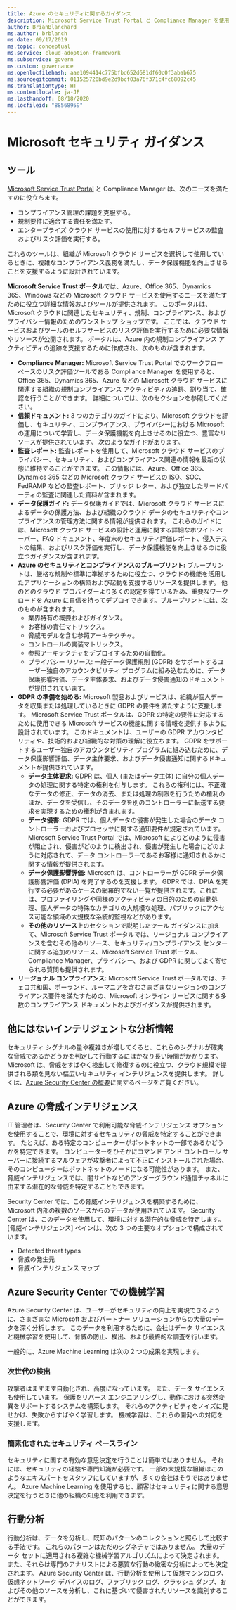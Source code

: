 ```yaml
---
title: Azure のセキュリティに関するガイダンス
description: Microsoft Service Trust Portal と Compliance Manager を使用して、複雑なコンプライアンス義務を満たし、データ保護を向上させることができます。
author: BrianBlanchard
ms.author: brblanch
ms.date: 09/17/2019
ms.topic: conceptual
ms.service: cloud-adoption-framework
ms.subservice: govern
ms.custom: governance
ms.openlocfilehash: aae1094414c775bfbd652d681df60c0f3abab675
ms.sourcegitcommit: 011525720bd9e2d9bcf03a76f371c4fc68092c45
ms.translationtype: HT
ms.contentlocale: ja-JP
ms.lasthandoff: 08/18/2020
ms.locfileid: "88568959"
---
```

<!-- cSpell:ignore DPIAs -->

# <a name="microsoft-security-guidance"></a>Microsoft セキュリティ ガイダンス

## <a name="tools"></a>ツール

[Microsoft Service Trust Portal](https://servicetrust.microsoft.com) と Compliance Manager は、次のニーズを満たすのに役立ちます。

- コンプライアンス管理の課題を克服する。
- 規制要件に適合する責任を満たす。
- エンタープライズ クラウド サービスの使用に対するセルフサービスの監査およびリスク評価を実行する。

これらのツールは、組織が Microsoft クラウド サービスを選択して使用しているときに、複雑なコンプライアンス義務を満たし、データ保護機能を向上させることを支援するように設計されています。

**Microsoft Service Trust ポータル**では、Azure、Office 365、Dynamics 365、Windows などの Microsoft クラウド サービスを使用するニーズを満たすために役立つ詳細な情報およびツールが提供されます。 このポータルは、Microsoft クラウドに関連したセキュリティ、規制、コンプライアンス、およびプライバシー情報のためのワンストップ ショップです。 ここでは、クラウド サービスおよびツールのセルフサービスのリスク評価を実行するために必要な情報やリソースが公開されます。 ポータルは、Azure 内の規制コンプライアンス アクティビティの追跡を支援するために作成され、次のものが含まれます。

- **Compliance Manager:** Microsoft Service Trust Portal でのワークフロー ベースのリスク評価ツールである Compliance Manager を使用すると、Office 365、Dynamics 365、Azure などの Microsoft クラウド サービスに関連する組織の規制コンプライアンス アクティビティの追跡、割り当て、確認を行うことができます。 詳細については、次のセクションを参照してください。
- **信頼ドキュメント:** 3 つのカテゴリのガイドにより、Microsoft クラウドを評価し、セキュリティ、コンプライアンス、プライバシーにおける Microsoft の運用について学習し、データ保護機能を向上させるのに役立つ、豊富なリソースが提供されています。 次のようなガイドがあります。
- **監査レポート:** 監査レポートを使用して、Microsoft クラウド サービスのプライバシー、セキュリティ、およびコンプライアンス関連の情報を最新の状態に維持することができます。 この情報には、Azure、Office 365、Dynamics 365 などの Microsoft クラウド サービスの ISO、SOC、FedRAMP などの監査レポート、ブリッジ レター、および独立したサードパーティの監査に関連した資料が含まれます。
- **データ保護ガイド:** データ保護ガイドでは、Microsoft クラウド サービスによるデータの保護方法、および組織のクラウド データのセキュリティやコンプライアンスの管理方法に関する情報が提供されます。 これらのガイドには、Microsoft クラウド サービスの設計と運用に関する詳細なホワイト ペーパー、FAQ ドキュメント、年度末のセキュリティ評価レポート、侵入テストの結果、およびリスク評価を実行し、データ保護機能を向上させるのに役立つガイダンスが含まれます。
- **Azure のセキュリティとコンプライアンスのブループリント:** ブループリントは、厳格な規制や標準に準拠するために役立つ、クラウドの機能を活用したアプリケーションの構築および起動を支援するリソースを提供します。 他のどのクラウド プロバイダーより多くの認定を得ているため、重要なワークロードを Azure に自信を持ってデプロイできます。ブループリントには、次のものが含まれます。
  - 業界特有の概要およびガイダンス。
  - お客様の責任マトリックス。
  - 脅威モデルを含む参照アーキテクチャ。
  - コントロールの実装マトリックス。
  - 参照アーキテクチャをデプロイするための自動化。
  - プライバシー リソース: 一般データ保護規則 (GDPR) をサポートするユーザー独自のアカウンタビリティ プログラムに組み込むために、データ保護影響評価、データ主体要求、およびデータ侵害通知のドキュメントが提供されています。
- **GDPR の準備を始める:** Microsoft 製品およびサービスは、組織が個人データを収集または処理しているときに GDPR の要件を満たすように支援します。 Microsoft Service Trust ポータルは、GDPR の特定の要件に対応するために使用できる Microsoft サービスの機能に関する情報を提供するように設計されています。 このドキュメントは、ユーザーの GDPR アカウンタビリティや、技術的および組織的な対策の理解に役立ちます。 GDPR をサポートするユーザー独自のアカウンタビリティ プログラムに組み込むために、データ保護影響評価、データ主体要求、およびデータ侵害通知に関するドキュメントが提供されています。
  - **データ主体要求:** GDPR は、個人 (またはデータ主体) に自分の個人データの処理に関する特定の権利を付与します。 これらの権利には、不正確なデータの修正、データの消去、または処理の制限を行うための権利のほか、データを受信し、そのデータを別のコントローラーに転送する要求を実現するための権利が含まれます。
  - **データ侵害:** GDPR では、個人データの侵害が発生した場合のデータ コントローラーおよびプロセッサに関する通知要件が規定されています。 Microsoft Service Trust Portal では、Microsoft によりどのように侵害が阻止され、侵害がどのように検出され、侵害が発生した場合にどのように対応されて、データ コントローラーであるお客様に通知されるかに関する情報が提供されます。
  - **データ保護影響評価:** Microsoft は、コントローラーが GDPR データ保護影響評価 (DPIA) を完了するのを支援します。 GDPR では、DPIA を実行する必要があるケースの網羅的でない一覧が提供されます。これには、プロファイリングや同様のアクティビティの目的のための自動処理、個人データの特殊なカテゴリの大規模な処理、パブリックにアクセス可能な領域の大規模な系統的監視などがあります。
  - **その他のリソース**上のセクションで説明したツール ガイダンスに加えて、Microsoft Service Trust ポータルでは、リージョナル コンプライアンスを含むその他のリソース、セキュリティ/コンプライアンス センターに関する追加のリソース、Microsoft Service Trust ポータル、Compliance Manager、プライバシー、および GDPR に関してよく寄せられる質問も提供されます。
- **リージョナル コンプライアンス:** Microsoft Service Trust ポータルでは、チェコ共和国、ポーランド、ルーマニアを含むさまざまなリージョンのコンプライアンス要件を満たすための、Microsoft オンライン サービスに関する多数のコンプライアンス ドキュメントおよびガイダンスが提供されます。

## <a name="unique-intelligent-insights"></a>他にはないインテリジェントな分析情報

セキュリティ シグナルの量や複雑さが増してくると、これらのシグナルが確実な脅威であるかどうかを判定して行動するにはかなり長い時間がかかります。 Microsoft は、脅威をすばやく検出して修復するのに役立つ、クラウド規模で提供される類を見ない幅広いセキュリティ インテリジェンスを提供します。 詳しくは、[Azure Security Center の概要](/azure/security-center/security-center-intro)に関するページをご覧ください。

## <a name="azure-threat-intelligence"></a>Azure の脅威インテリジェンス

IT 管理者は、Security Center で利用可能な脅威インテリジェンス オプションを使用することで、環境に対するセキュリティの脅威を特定することができます。 たとえば、ある特定のコンピューターがボットネットの一部であるかどうかを特定できます。 コンピューターをひそかにコマンド アンド コントロール サーバーに接続するマルウェアが攻撃者によって不正にインストールされた場合、そのコンピューターはボットネットのノードになる可能性があります。 また、脅威インテリジェンスでは、闇サイトなどのアンダーグラウンド通信チャネルに由来する潜在的な脅威を特定することもできます。

Security Center では、この脅威インテリジェンスを構築するために、Microsoft 内部の複数のソースからのデータが使用されています。 Security Center は、このデータを使用して、環境に対する潜在的な脅威を特定します。 [脅威インテリジェンス] ペインは、次の 3 つの主要なオプションで構成されています。

- Detected threat types
- 脅威の発生元
- 脅威インテリジェンス マップ

## <a name="machine-learning-in-azure-security-center"></a>Azure Security Center での機械学習

Azure Security Center は、ユーザーがセキュリティの向上を実現できるように、さまざまな Microsoft およびパートナー ソリューションからの大量のデータを深く分析します。 このデータを利用するために、会社はデータ サイエンスと機械学習を使用して、脅威の防止、検出、および最終的な調査を行います。

一般的に、Azure Machine Learning は次の 2 つの成果を実現します。

### <a name="next-generation-detection"></a>次世代の検出

攻撃者はますます自動化され、高度になっています。 また、データ サイエンスも使用しています。 保護をリバース エンジニアリングし、動作における突然変異をサポートするシステムを構築します。 それらのアクティビティをノイズに見せかけ、失敗からすばやく学習します。 機械学習は、これらの開発への対応を支援します。

### <a name="simplified-security-baseline"></a>簡素化されたセキュリティ ベースライン

セキュリティに関する有効な意思決定を行うことは簡単ではありません。 それには、セキュリティの経験や専門知識が必要です。 一部の大規模な組織はこのようなエキスパートをスタッフにしていますが、多くの会社はそうではありません。 Azure Machine Learning を使用すると、顧客はセキュリティに関する意思決定を行うときに他の組織の知恵を利用できます。

## <a name="behavioral-analytics"></a>行動分析

行動分析は、データを分析し、既知のパターンのコレクションと照らして比較する手法です。 これらのパターンはただのシグネチャではありません。 大量のデータ セットに適用される複雑な機械学習アルゴリズムによって決定されます。 また、それらは専門のアナリストによる悪質な行動の緻密な分析によっても決定されます。 Azure Security Center は、行動分析を使用して仮想マシンのログ、仮想ネットワーク デバイスのログ、ファブリック ログ、クラッシュ ダンプ、およびその他のソースを分析し、これに基づいて侵害されたリソースを識別することができます。
